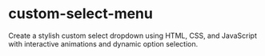 # custom-select-menu
Create a stylish custom select dropdown using HTML, CSS, and JavaScript with interactive animations and dynamic option selection.
